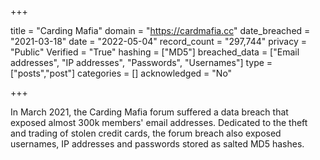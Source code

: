+++

title = "Carding Mafia"
domain = "https://cardmafia.cc"
date_breached = "2021-03-18"
date = "2022-05-04"
record_count = "297,744"
privacy = "Public"
Verified = "True"
hashing = ["MD5"]
breached_data = ["Email addresses", "IP addresses", "Passwords", "Usernames"]
type = ["posts","post"]
categories = []
acknowledged = "No"


+++


In March 2021, the Carding Mafia forum suffered a data breach that exposed almost 300k members' email addresses. Dedicated to the theft and trading of stolen credit cards, the forum breach also exposed usernames, IP addresses and passwords stored as salted MD5 hashes.


